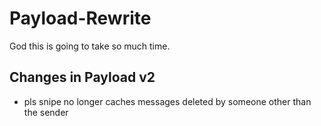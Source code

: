 # Payload-Rewrite
God this is going to take so much time.

## Changes in Payload v2
- pls snipe no longer caches messages deleted by someone other than the sender